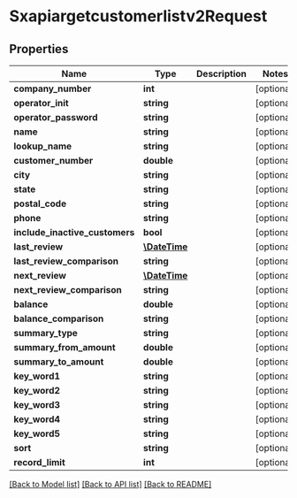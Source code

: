 # Sxapiargetcustomerlistv2Request

## Properties
Name | Type | Description | Notes
------------ | ------------- | ------------- | -------------
**company_number** | **int** |  | [optional] 
**operator_init** | **string** |  | [optional] 
**operator_password** | **string** |  | [optional] 
**name** | **string** |  | [optional] 
**lookup_name** | **string** |  | [optional] 
**customer_number** | **double** |  | [optional] 
**city** | **string** |  | [optional] 
**state** | **string** |  | [optional] 
**postal_code** | **string** |  | [optional] 
**phone** | **string** |  | [optional] 
**include_inactive_customers** | **bool** |  | [optional] 
**last_review** | [**\DateTime**](\DateTime.md) |  | [optional] 
**last_review_comparison** | **string** |  | [optional] 
**next_review** | [**\DateTime**](\DateTime.md) |  | [optional] 
**next_review_comparison** | **string** |  | [optional] 
**balance** | **double** |  | [optional] 
**balance_comparison** | **string** |  | [optional] 
**summary_type** | **string** |  | [optional] 
**summary_from_amount** | **double** |  | [optional] 
**summary_to_amount** | **double** |  | [optional] 
**key_word1** | **string** |  | [optional] 
**key_word2** | **string** |  | [optional] 
**key_word3** | **string** |  | [optional] 
**key_word4** | **string** |  | [optional] 
**key_word5** | **string** |  | [optional] 
**sort** | **string** |  | [optional] 
**record_limit** | **int** |  | [optional] 

[[Back to Model list]](../README.md#documentation-for-models) [[Back to API list]](../README.md#documentation-for-api-endpoints) [[Back to README]](../README.md)


